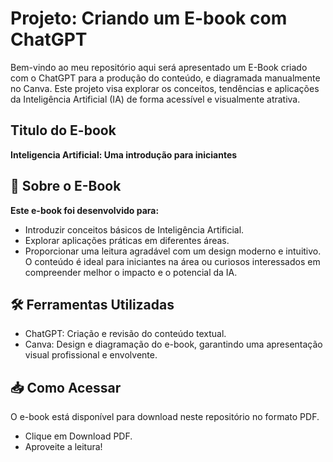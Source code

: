 # Projeto: Criando um E-book com ChatGPT
Bem-vindo ao  meu repositório aqui será apresentado um  E-Book criado com o ChatGPT para a produção do conteúdo, 
e diagramada manualmente no Canva. Este projeto visa explorar os conceitos, tendências e aplicações da Inteligência Artificial (IA) de forma acessível e visualmente atrativa.
## Titulo do E-book
**Inteligencia Artificial: Uma introdução para iniciantes**

## 📘 Sobre o E-Book
**Este e-book foi desenvolvido para:**

* Introduzir conceitos básicos de Inteligência Artificial.
* Explorar aplicações práticas em diferentes áreas.
* Proporcionar uma leitura agradável com um design moderno e intuitivo.
O conteúdo é ideal para iniciantes na área ou curiosos interessados em compreender melhor o impacto e o potencial da IA.

## 🛠 Ferramentas Utilizadas
* ChatGPT: Criação e revisão do conteúdo textual.
* Canva: Design e diagramação do e-book, garantindo uma apresentação visual profissional e envolvente.

## 📥 Como Acessar
O e-book está disponível para download neste repositório no formato PDF.

* Clique em Download PDF.
* Aproveite a leitura!
